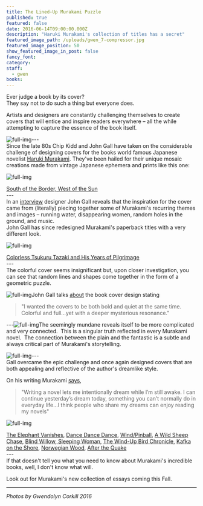 ```yaml
---
title: The Lined-Up Murakami Puzzle
published: true
featured: false
date: 2016-06-14T09:00:00.000Z
description: "Haruki Murakami's collection of titles has a secret"
featured_image_path: /uploads/gwen_7-compressor.jpg
featured_image_position: 50
show_featured_image_in_post: false
fancy_font:
category:
staff:
  - gwen
books:
---
```



Ever judge a book by its cover?
<br>They say not to do such a thing but everyone does.

Artists and designers are constantly challenging themselves to create covers that will entice and inspire readers everywhere – all the while attempting to capture the essence of the book itself.

![full-img](/uploads/versions/gwen_1-compressor---x----700-467x---.jpg)---
<br>Since the late 80s Chip Kidd and John Gall have taken on the considerable challenge of designing covers for the books world famous Japanese novelist [Haruki Murakami](http://www.harukimurakami.com/). They've been hailed for their unique mosaic creations made from vintage Japanese ephemera and prints like this one:

![full-img](/uploads/versions/gwen_2-compressor---x----700-467x---.jpg)

[South of the Border, West of the Sun](http://www.brooklinebooksmith-shop.com/book/9780679767398)
<br>---
<br>In an [interview](http://www.harukimurakami.com/resource_category/q_and_a)&nbsp;designer John Gall reveals that the inspiration for the cover came from (literally) piecing together some of Murakami's recurring themes and images – running water, disappearing women, random holes in the ground, and music.
<br>John Gall has since redesigned Murakami's paperback titles with a very different look.

![full-img](/uploads/versions/gwen_3-compressor---x----700-527x---.jpg)

[Colorless Tsukuru Tazaki and His Years of Pilgrimage](http://www.brooklinebooksmith-shop.com/book/9780804170123)
<br>---
<br>The colorful cover seems insignificant but, upon closer investigation, you can see that random lines and shapes come together in the form of a geometric puzzle.

![full-img](/uploads/versions/gwen-ex-compressor---x----700-467x---.jpg)John Gall talks&nbsp;[about](http://www.harukimurakami.com/resource_category/q_and_a) the book cover design stating

> "I wanted the covers to be both bold and quiet at the same time. Colorful and full…yet with a deeper mysterious resonance."

---![full-img](/uploads/versions/gwen_4-compressor---x----467-700x---.jpg)The seemingly mundane reveals itself to be more complicated and very connected. &nbsp;This is a singular truth reflected in every Murakami novel. &nbsp;The connection between the plain and the fantastic is a subtle and always critical part of Murakami's storytelling.

![full-img](/uploads/versions/gwen_5-compressor---x----700-467x---.jpg)---
<br>Gall overcame the epic challenge and once again designed covers that are both appealing and reflective of the author's dreamlike style.

On his writing Murakami [says](http://www.harukimurakami.com/resource_category/q_and_a/questions-for-haruki-murakami-about-kafka-on-the-shore),

> "Writing a novel lets me intentionally dream while I’m still awake. I can continue yesterday’s dream today, something you can’t normally do in everyday life…I think people who share my dreams can enjoy reading my novels"

![full-img](/uploads/versions/gwen_6-compressor---x----542-700x---.jpg)

[The Elephant Vanishes](http://www.brooklinebooksmith-shop.com/book/9780679750536), [Dance Dance Dance](http://www.brooklinebooksmith-shop.com/book/9780679753797), [Wind/Pinball](http://www.brooklinebooksmith-shop.com/book/9780804170147),&nbsp;[A Wild Sheep Chase](http://www.brooklinebooksmith-shop.com/book/9780375718946),&nbsp;[Blind Willow, Sleeping Woman](http://www.brooklinebooksmith-shop.com/book/9781400096084),&nbsp;[The Wind-Up Bird Chronicle](http://www.brooklinebooksmith-shop.com/book/9780679775430), [Kafka on the Shore](http://www.brooklinebooksmith-shop.com/book/9781400079278), [Norwegian Wood](http://www.brooklinebooksmith-shop.com/book/9780375704024), [After the Quake](http://www.brooklinebooksmith-shop.com/book/9780375713279)
<br>---
<br>If that doesn't tell you what you need to know about Murakami's incredible books, well, I don't know what will.

Look out for Murakami's new collection of essays coming this Fall.

---

*Photos by Gwendolyn Corkill 2016*